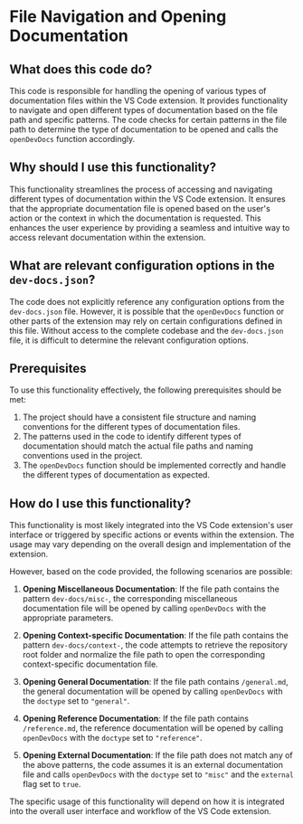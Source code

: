 
  
  # **File Navigation and Opening Documentation**

## What does this code do?

This code is responsible for handling the opening of various types of documentation files within the VS Code extension. It provides functionality to navigate and open different types of documentation based on the file path and specific patterns. The code checks for certain patterns in the file path to determine the type of documentation to be opened and calls the `openDevDocs` function accordingly.

## Why should I use this functionality?

This functionality streamlines the process of accessing and navigating different types of documentation within the VS Code extension. It ensures that the appropriate documentation file is opened based on the user's action or the context in which the documentation is requested. This enhances the user experience by providing a seamless and intuitive way to access relevant documentation within the extension.

## What are relevant configuration options in the `dev-docs.json`?

The code does not explicitly reference any configuration options from the `dev-docs.json` file. However, it is possible that the `openDevDocs` function or other parts of the extension may rely on certain configurations defined in this file. Without access to the complete codebase and the `dev-docs.json` file, it is difficult to determine the relevant configuration options.

## Prerequisites

To use this functionality effectively, the following prerequisites should be met:

1. The project should have a consistent file structure and naming conventions for the different types of documentation files.
2. The patterns used in the code to identify different types of documentation should match the actual file paths and naming conventions used in the project.
3. The `openDevDocs` function should be implemented correctly and handle the different types of documentation as expected.

## How do I use this functionality?

This functionality is most likely integrated into the VS Code extension's user interface or triggered by specific actions or events within the extension. The usage may vary depending on the overall design and implementation of the extension.

However, based on the code provided, the following scenarios are possible:

1. **Opening Miscellaneous Documentation**: If the file path contains the pattern `dev-docs/misc-`, the corresponding miscellaneous documentation file will be opened by calling `openDevDocs` with the appropriate parameters.

2. **Opening Context-specific Documentation**: If the file path contains the pattern `dev-docs/context-`, the code attempts to retrieve the repository root folder and normalize the file path to open the corresponding context-specific documentation file.

3. **Opening General Documentation**: If the file path contains `/general.md`, the general documentation will be opened by calling `openDevDocs` with the `doctype` set to `"general"`.

4. **Opening Reference Documentation**: If the file path contains `/reference.md`, the reference documentation will be opened by calling `openDevDocs` with the `doctype` set to `"reference"`.

5. **Opening External Documentation**: If the file path does not match any of the above patterns, the code assumes it is an external documentation file and calls `openDevDocs` with the `doctype` set to `"misc"` and the `external` flag set to `true`.

The specific usage of this functionality will depend on how it is integrated into the overall user interface and workflow of the VS Code extension.
  
  